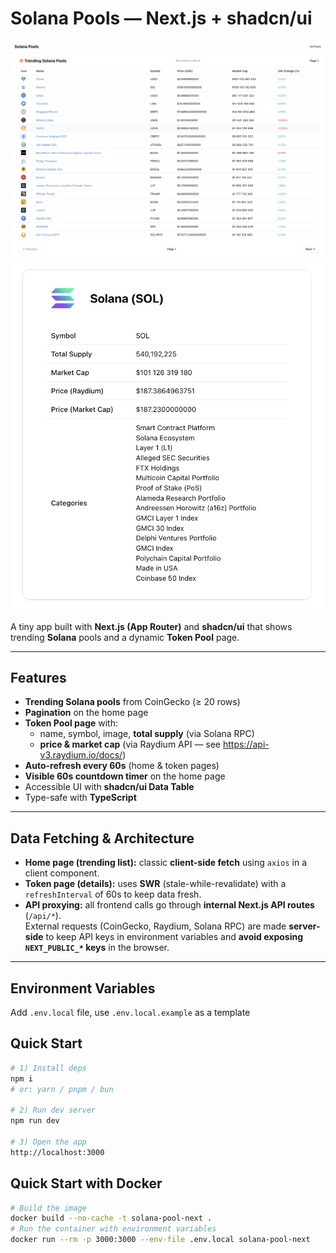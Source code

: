 # Solana Pools — Next.js + shadcn/ui

![Demo](demo/img1.jpeg)
![Demo](demo/img2.jpeg)

A tiny app built with **Next.js (App Router)** and **shadcn/ui** that shows trending **Solana** pools and a dynamic **Token Pool** page.

---

## Features

- **Trending Solana pools** from CoinGecko (≥ 20 rows)
- **Pagination** on the home page
- **Token Pool page** with:
  - name, symbol, image, **total supply** (via Solana RPC)
  - **price & market cap** (via Raydium API — see https://api-v3.raydium.io/docs/)
- **Auto-refresh every 60s** (home & token pages)
- **Visible 60s countdown timer** on the home page
- Accessible UI with **shadcn/ui Data Table**
- Type-safe with **TypeScript**

---

## Data Fetching & Architecture

- **Home page (trending list):** classic **client-side fetch** using `axios` in a client component.
- **Token page (details):** uses **SWR** (stale-while-revalidate) with a `refreshInterval` of 60s to keep data fresh.
- **API proxying:** all frontend calls go through **internal Next.js API routes** (`/api/*`).  
  External requests (CoinGecko, Raydium, Solana RPC) are made **server-side** to keep API keys in environment variables and **avoid exposing `NEXT_PUBLIC_*` keys** in the browser.

---

## Environment Variables

Add `.env.local` file, use `.env.local.example` as a template

## Quick Start

```bash
# 1) Install deps
npm i
# or: yarn / pnpm / bun

# 2) Run dev server
npm run dev

# 3) Open the app
http://localhost:3000
```

## Quick Start with Docker

```bash
# Build the image
docker build --no-cache -t solana-pool-next .
# Run the container with environment variables
docker run --rm -p 3000:3000 --env-file .env.local solana-pool-next
```